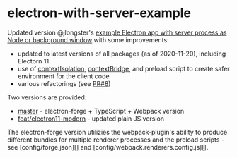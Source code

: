 # electron-with-server-example

Updated version @jlongster's [example Electron app with server process as Node or background window](https://jlongster.com/secret-of-good-electron-apps) with some improvements:

 - updated to latest versions of all packages (as of 2020-11-20), including Electorn 11
 - use of [contextIsolation](https://www.electronjs.org/docs/tutorial/security#3-enable-context-isolation-for-remote-content), [contextBridge](https://www.electronjs.org/docs/api/context-bridge), and preload script to create safer environment for the client code
 - various refactorings (see [PR#8](https://github.com/jlongster/electron-with-server-example/pull/8))

Two versions are provided:

 - [master] - electron-forge + TypeScript + Webpack version
 - [feat/electron11-modern] - updated plain JS version

The electron-forge version utilizies the webpack-plugin's ability to produce different bundles for multiple renderer processes and the preload scripts - see [config/forge.json][] and [config/webpack.renderers.config.js][].

[master]: https://github.com/beorn/electron-with-server-example/

[feat/electron11-modern]: https://github.com/beorn/electron-with-server-example/tree/feat/electron11-modern
